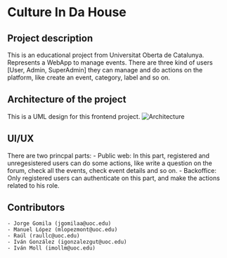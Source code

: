 # Culture In Da House

## Project description
This is an educational project from Universitat Oberta de Catalunya. Represents a WebApp to manage events. There are three kind of users [User, Admin, SuperAdmin] they can manage and do actions on the platform, like create an event, category, label and so on.

## Architecture of the project
This is a UML design for this frontend project.
![Architecture](https://i.imgur.com/5e6OWpg.png)

## UI/UX
There are two princpal parts:
    - Public web: In this part, registered and unregesistered users can do some actions, like write a question on the forum, check all the events, check event details and so on.
    - Backoffice: Only registered users can authenticate on this part, and make the actions related to his role.

## Contributors
    - Jorge Gomila (jgomilaa@uoc.edu)
    - Manuel López (mlopezmont@uoc.edu)
    - Raúl (raullc@uoc.edu)
    - Iván González (igonzalezgut@uoc.edu)
    - Iván Moll (imollm@uoc.edu)
